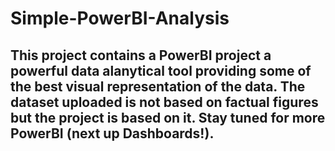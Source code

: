 # Simple-PowerBI-Analysis
## This project contains a PowerBI project a powerful data alanytical tool providing some of the best visual representation of the data. The dataset uploaded is not based on factual figures but the project is based on it. Stay tuned for more PowerBI (next up Dashboards!).
